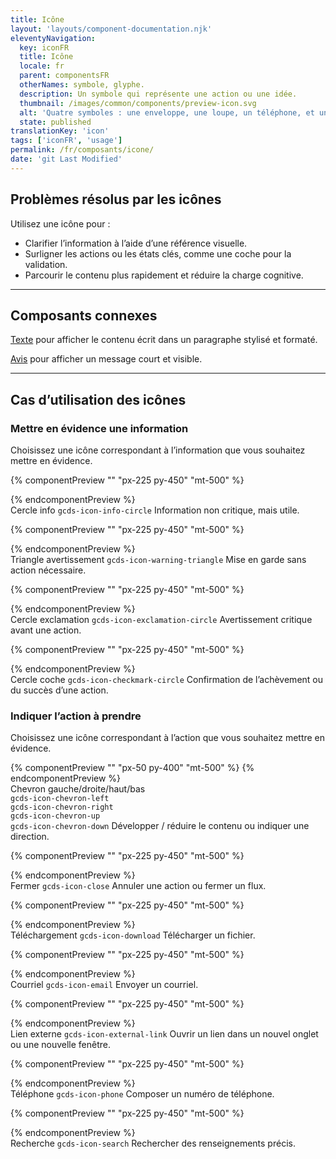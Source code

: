 ```yaml
---
title: Icône
layout: 'layouts/component-documentation.njk'
eleventyNavigation:
  key: iconFR
  title: Icône
  locale: fr
  parent: componentsFR
  otherNames: symbole, glyphe.
  description: Un symbole qui représente une action ou une idée.
  thumbnail: /images/common/components/preview-icon.svg
  alt: 'Quatre symboles : une enveloppe, une loupe, un téléphone, et une flèche pointant vers le bas en direction d’une ligne horizontale.'
  state: published
translationKey: 'icon'
tags: ['iconFR', 'usage']
permalink: /fr/composants/icone/
date: 'git Last Modified'
---
```


## Problèmes résolus par les icônes

Utilisez une icône pour :

- Clarifier l’information à l’aide d’une référence visuelle.
- Surligner les actions ou les états clés, comme une coche pour la validation.
- Parcourir le contenu plus rapidement et réduire la charge cognitive.

<hr/>

## Composants connexes

<a href="{{ links.text }}">Texte</a> pour afficher le contenu écrit dans un paragraphe stylisé et formaté.

<a href="{{ links.notice }}">Avis</a> pour afficher un message court et visible.

<hr class="mt-600" />

## Cas d’utilisation des icônes

### Mettre en évidence une information

Choisissez une icône correspondant à l’information que vous souhaitez mettre en évidence.

<div class="remove-empty-p">
<gcds-grid columns="1fr" columns-tablet="1fr 3fr" align-items="start">
  {% componentPreview "" "px-225 py-450" "mt-500" %}
    <p class="text-center">
      <gcds-icon size="h2" name="info-circle" label="Un cercle rempli avec la lettre « i » au centre."></gcds-icon>
    </p>
  {% endcomponentPreview %}
  <div>
    <gcds-heading tag="h3">Cercle info <code>gcds-icon-info-circle</code></gcds-heading>
    <gcds-text>Information non critique, mais utile.</gcds-text>
  </div>

{% componentPreview "" "px-225 py-450" "mt-500" %}

<p class="text-center">
<gcds-icon size="h2" name="warning-triangle" label="Un triangle rempli avec la lettre « i » au centre."></gcds-icon>
</p>
{% endcomponentPreview %}

  <div>
    <gcds-heading tag="h3">Triangle avertissement <code>gcds-icon-warning-triangle</code></gcds-heading>
    <gcds-text> Mise en garde sans action nécessaire.</gcds-text>
  </div>

{% componentPreview "" "px-225 py-450" "mt-500" %}

<p class="text-center">
<gcds-icon size="h2" name="exclamation-circle" label="Un cercle rempli avec un point d’exclamation au centre."></gcds-icon>
</p>
{% endcomponentPreview %}

  <div>
    <gcds-heading tag="h3">Cercle exclamation <code>gcds-icon-exclamation-circle</code></gcds-heading>
    <gcds-text>Avertissement critique avant une action.</gcds-text>
  </div>

{% componentPreview "" "px-225 py-450" "mt-500" %}

<p class="text-center">
<gcds-icon size="h2" name="checkmark-circle" label="Un cercle rempli avec un point d’exclamation au centre."></gcds-icon>
</p>
{% endcomponentPreview %}

  <div>
    <gcds-heading tag="h3">Cercle coche <code>gcds-icon-checkmark-circle</code></gcds-heading>
    <gcds-text>Confirmation de l’achèvement ou du succès d’une action.</gcds-text>
  </div>
</gcds-grid>
</div>

### Indiquer l’action à prendre

Choisissez une icône correspondant à l’action que vous souhaitez mettre en évidence.

<div class="remove-empty-p">
<gcds-grid columns="1fr" columns-tablet="1fr 3fr" align-items="start">
  {% componentPreview "" "px-50 py-400" "mt-500" %}
  <gcds-grid columns="repeat(4, 50px)" columns-tablet="repeat(4, 50px)" gap="150" justify-content="center">
    <gcds-icon size="h2" name="chevron-left" label="Une flèche pointant vers la gauche."></gcds-icon>
    <gcds-icon size="h2" name="chevron-right" label="Une flèche pointant vers la droite."></gcds-icon>
    <gcds-icon size="h2" name="chevron-up" label="Une flèche pointant vers le haut."></gcds-icon>
    <gcds-icon size="h2" name="chevron-down" label="Une flèche pointant vers le bas."></gcds-icon>
  </gcds-grid>
  {% endcomponentPreview %}
  <div>
    <gcds-heading tag="h3">Chevron gauche/droite/haut/bas<br/>
      <code>gcds-icon-chevron-left</code><br/>
      <code>gcds-icon-chevron-right</code><br/>
      <code>gcds-icon-chevron-up</code><br/>
      <code>gcds-icon-chevron-down</code>
    </gcds-heading>
    <gcds-text>Développer / réduire le contenu ou indiquer une direction.</gcds-text>
  </div>

{% componentPreview "" "px-225 py-450" "mt-500" %}

<p class="text-center">
<gcds-icon size="h2" name="close" label="Un « x »."></gcds-icon>
</p>
{% endcomponentPreview %}

  <div>
    <gcds-heading tag="h3">Fermer <code>gcds-icon-close</code></gcds-heading>
    <gcds-text>Annuler une action ou fermer un flux.</gcds-text>
  </div>

{% componentPreview "" "px-225 py-450" "mt-500" %}

<p class="text-center">
<gcds-icon size="h2" name="download" label="Une flèche pointant vers le bas en direction d’une ligne horizontale."></gcds-icon>
</p>
{% endcomponentPreview %}

  <div>
    <gcds-heading tag="h3">Téléchargement <code>gcds-icon-download</code></gcds-heading>
    <gcds-text>Télécharger un fichier.</gcds-text>
  </div>

{% componentPreview "" "px-225 py-450" "mt-500" %}

<p class="text-center">
<gcds-icon size="h2" name="email" label="Une enveloppe."></gcds-icon>
</p>
{% endcomponentPreview %}

  <div>
    <gcds-heading tag="h3">Courriel <code>gcds-icon-email</code></gcds-heading>
    <gcds-text>Envoyer un courriel.</gcds-text>
  </div>

{% componentPreview "" "px-225 py-450" "mt-500" %}

<p class="text-center">
<gcds-icon size="h2" name="external" label="Une flèche pointant vers l’extérieur du coin supérieur droit d’un carré."></gcds-icon>
</p>
{% endcomponentPreview %}

  <div>
    <gcds-heading tag="h3">Lien externe <code>gcds-icon-external-link</code></gcds-heading>
    <gcds-text>Ouvrir un lien dans un nouvel onglet ou une nouvelle fenêtre.</gcds-text>
  </div>

{% componentPreview "" "px-225 py-450" "mt-500" %}

<p class="text-center">
<gcds-icon size="h2" name="phone" label="Un téléphone."></gcds-icon>
</p>
{% endcomponentPreview %}

  <div>
    <gcds-heading tag="h3">Téléphone <code>gcds-icon-phone</code></gcds-heading>
    <gcds-text>Composer un numéro de téléphone.</gcds-text>
  </div>

{% componentPreview "" "px-225 py-450" "mt-500" %}

<p class="text-center">
<gcds-icon size="h2" name="search" label="Une loupe."></gcds-icon>
</p>
{% endcomponentPreview %}

  <div>
    <gcds-heading tag="h3">Recherche <code>gcds-icon-search</code></gcds-heading>
    <gcds-text>Rechercher des renseignements précis.</gcds-text>
  </div>
</gcds-grid>
</div>

